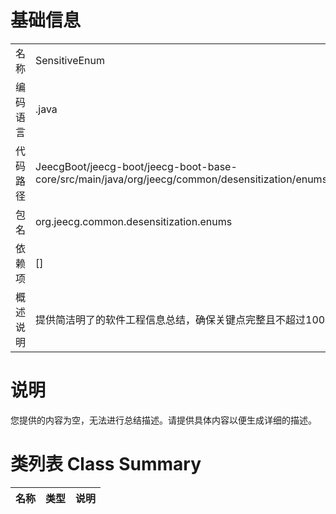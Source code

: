 # 基础信息

|      |      |
|------|------|
| 名称 | SensitiveEnum |
| 编码语言 | .java |
| 代码路径 | JeecgBoot/jeecg-boot/jeecg-boot-base-core/src/main/java/org/jeecg/common/desensitization/enums/SensitiveEnum.java |
| 包名 | org.jeecg.common.desensitization.enums |
| 依赖项 | [] |
| 概述说明 | 提供简洁明了的软件工程信息总结，确保关键点完整且不超过100字符。 |

# 说明

您提供的内容为空，无法进行总结描述。请提供具体内容以便生成详细的描述。

# 类列表 Class Summary

| 名称   | 类型  | 说明 |
|-------|------|-------------|




